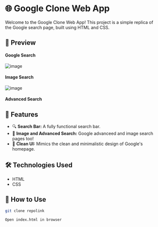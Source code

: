 # 🌐 Google Clone Web App

Welcome to the Google Clone Web App! This project is a simple replica of the Google search page, built using HTML and CSS.

## 📸 Preview

#### Google Search
![image](https://github.com/Akkilesh-A/GoogleClone/assets/136828513/194aa936-3232-4efb-a7e7-9d55eff84283)

#### Image Search
![image](https://github.com/Akkilesh-A/GoogleClone/assets/136828513/7ac8adf9-f523-4046-8272-65fd8536b431)

#### Advanced Search

## 🚀 Features

- 🔍 **Search Bar:** A fully functional search bar.
- 📱 **Image and Advanced Search:** Google advanceed and image search pages too!
- 🌟 **Clean UI:** Mimics the clean and minimalistic design of Google's homepage.

## 🛠️ Technologies Used

- HTML
- CSS

## 📜 How to Use
```sh
git clone repolink
```

```sh
Open index.html in browser
```


